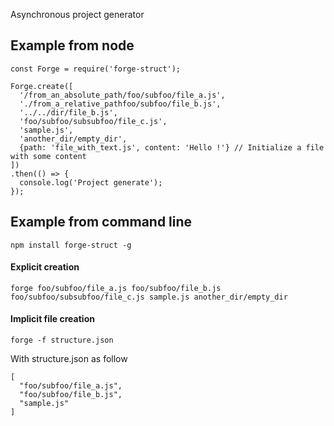 Asynchronous project generator

## Example from node

```
const Forge = require('forge-struct');

Forge.create([
  '/from_an_absolute_path/foo/subfoo/file_a.js',
  './from_a_relative_pathfoo/subfoo/file_b.js',
  '../../dir/file_b.js',
  'foo/subfoo/subsubfoo/file_c.js',
  'sample.js',
  'another_dir/empty_dir',
  {path: 'file_with_text.js', content: 'Hello !'} // Initialize a file with some content
])
.then(() => {
  console.log('Project generate');
});

```

## Example from command line

```
npm install forge-struct -g
```

#### Explicit creation
```
forge foo/subfoo/file_a.js foo/subfoo/file_b.js foo/subfoo/subsubfoo/file_c.js sample.js another_dir/empty_dir
```

#### Implicit file creation
```
forge -f structure.json
```

With structure.json as follow
```
[
  "foo/subfoo/file_a.js",
  "foo/subfoo/file_b.js",
  "sample.js"
]
```
